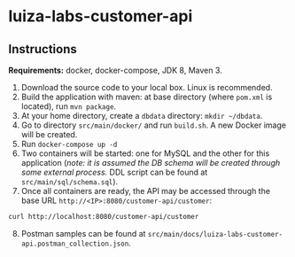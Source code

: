 # luiza-labs-customer-api

## Instructions

**Requirements:** docker, docker-compose, JDK 8, Maven 3.

1. Download the source code to your local box. Linux is recommended. 
2. Build the application with maven: at base directory (where `pom.xml` is located), run `mvn package`.
3. At your home directory, create a `dbdata` directory: `mkdir ~/dbdata`.
4. Go to directory `src/main/docker/` and run `build.sh`. A new Docker image will be created.
5. Run `docker-compose up -d`
6. Two containers will be started: one for MySQL and the other for this application (*note: it is assumed the DB schema will be created through some external process.* DDL script can be found at `src/main/sql/schema.sql`).
7. Once all containers are ready, the API may be accessed through the base URL `http://<IP>:8080/customer-api/customer`:
```bash
curl http://localhost:8080/customer-api/customer
```
8. Postman samples can be found at `src/main/docs/luiza-labs-customer-api.postman_collection.json`.
